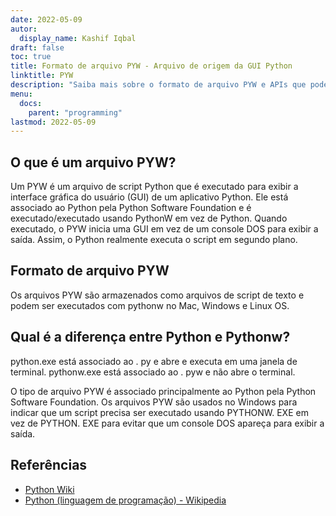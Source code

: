 ```yaml
---
date: 2022-05-09
autor:
  display_name: Kashif Iqbal
draft: false
toc: true
title: Formato de arquivo PYW - Arquivo de origem da GUI Python
linktitle: PYW
description: "Saiba mais sobre o formato de arquivo PYW e APIs que podem criar e abrir arquivos PYW."
menu:
  docs:
    parent: "programming"
lastmod: 2022-05-09
---
```


## O que é um arquivo PYW?

Um PYW é um arquivo de script Python que é executado para exibir a interface gráfica do usuário (GUI) de um aplicativo Python. Ele está associado ao Python pela Python Software Foundation e é executado/executado usando PythonW em vez de Python. Quando executado, o PYW inicia uma GUI em vez de um console DOS para exibir a saída. Assim, o Python realmente executa o script em segundo plano.

## Formato de arquivo PYW

Os arquivos PYW são armazenados como arquivos de script de texto e podem ser executados com pythonw no Mac, Windows e Linux OS.

## Qual é a diferença entre Python e Pythonw?

python.exe está associado ao . py e abre e executa em uma janela de terminal. pythonw.exe está associado ao . pyw e não abre o terminal.

O tipo de arquivo PYW é associado principalmente ao Python pela Python Software Foundation. Os arquivos PYW são usados no Windows para indicar que um script precisa ser executado usando PYTHONW. EXE em vez de PYTHON. EXE para evitar que um console DOS apareça para exibir a saída.

## Referências

* [Python Wiki](https://wiki.python.org/moin/Pyrex)
* [Python (linguagem de programação) - Wikipedia](https://en.wikipedia.org/wiki/Python_(programming_language))


